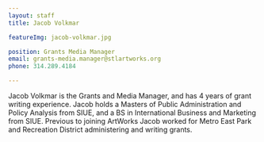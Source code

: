 ```yaml
---
layout: staff
title: Jacob Volkmar

featureImg: jacob-volkmar.jpg

position: Grants Media Manager
email: grants-media.manager@stlartworks.org
phone: 314.289.4184

---
```


Jacob Volkmar is the Grants and Media Manager, and has 4 years of grant writing experience. Jacob holds a Masters of Public
Administration and Policy Analysis from SIUE, and a BS in International Business and Marketing from SIUE. Previous to joining
ArtWorks Jacob worked for Metro East Park and Recreation District administering and writing grants.
